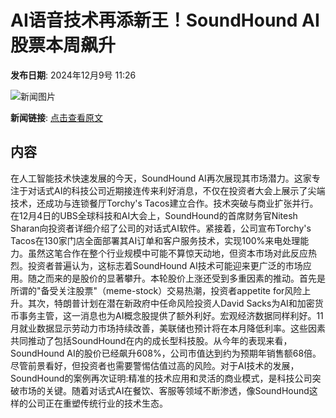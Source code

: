# AI语音技术再添新王！SoundHound AI 股票本周飙升

**发布日期**: 2024年12月9号 11:26

![新闻图片](https://pic.chinaz.com/picmap/thumb/202005221631321587_2.jpg)

**新闻链接**: [点击查看原文](https://www.aibase.com/zh/news/13774)

## 内容

在人工智能技术快速发展的今天，SoundHound AI再次展现其市场潜力。这家专注于对话式AI的科技公司近期接连传来利好消息，不仅在投资者大会上展示了尖端技术，还成功与连锁餐厅Torchy's Tacos建立合作。技术突破与商业扩张并行。在12月4日的UBS全球科技和AI大会上，SoundHound的首席财务官Nitesh Sharan向投资者详细介绍了公司的对话式AI软件。紧接着，公司宣布Torchy's Tacos在130家门店全面部署其AI订单和客户服务技术，实现100%来电处理能力。虽然这笔合作在整个行业规模中可能不算惊天动地，但资本市场对此反应热烈。投资者普遍认为，这标志着SoundHound AI技术可能迎来更广泛的市场应用。随之而来的是股价的显著攀升。本轮股价上涨还受到多重因素的推动。首先是所谓的"备受关注股票"（meme-stock）交易热潮，投资者appetite for风险上升。其次，特朗普计划在潜在新政府中任命风险投资人David Sacks为AI和加密货币事务主管，这一消息也为AI概念股提供了额外利好。宏观经济数据同样利好。11月就业数据显示劳动力市场持续改善，美联储也预计将在本月降低利率。这些因素共同推动了包括SoundHound在内的成长型科技股。从今年的表现来看，SoundHound AI的股价已经飙升608%，公司市值达到约为预期年销售额68倍。尽管前景看好，但投资者也需要警惕估值过高的风险。对于AI技术的发展，SoundHound的案例再次证明:精准的技术应用和灵活的商业模式，是科技公司突破市场的关键。随着对话式AI在餐饮、客服等领域不断渗透，像SoundHound这样的公司正在重塑传统行业的技术生态。
